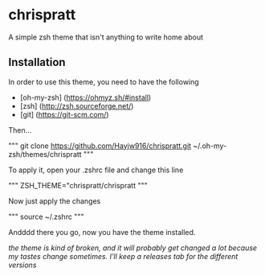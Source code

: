 # chrispratt
A simple zsh theme that isn't anything to write home about

## Installation
In order to use this theme, you need to have the following

* [oh-my-zsh] (https://ohmyz.sh/#install)
* [zsh] (http://zsh.sourceforge.net/)
* [git] (https://git-scm.com/)

Then...

"""
git clone https://github.com/Hayjw916/chrispratt.git ~/.oh-my-zsh/themes/chrispratt
"""

To apply it, open your .zshrc file and change this line

"""
ZSH_THEME="chrispratt/chrispratt
"""

Now just apply the changes

"""
source ~/.zshrc
"""

Andddd there you go, now you have the theme installed.

*the theme is kind of broken, and it will probably get changed a lot because my tastes change sometimes. I'll keep 
a releases tab for the different versions*
